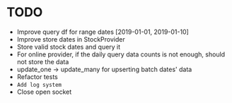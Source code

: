 # TODO

- Improve query df for range dates [2019-01-01, 2019-01-10]
- Improve store dates in StockProvider
- Store valid stock dates and query it
- For online provider, if the daily query data counts is not enough, should not store the data 
- update_one -> update_many for upserting batch dates' data
- Refactor tests
- `Add log system`
- Close open socket